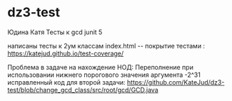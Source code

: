 # dz3-test
Юдина Катя
Тесты к gcd junit 5


написаны тесты к 2ум классам
index.html -- покрытие тестами : https://katejud.github.io/test-coverage/

Проблема в задаче на нахождение НОД:
Переполнение при использовании нижнего порогового значения аргумента -2^31
исправленный код для второй задачи: https://github.com/KateJud/dz3-test/blob/change_gcd_class/src/root/gcd/GCD.java
